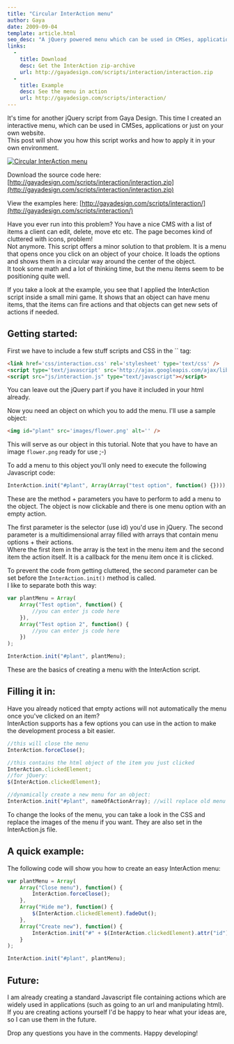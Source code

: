 ```yaml
---
title: "Circular InterAction menu"
author: Gaya
date: 2009-09-04
template: article.html
seo_desc: "A jQuery powered menu which can be used in CMSes, applications or just on your own website. It spawns from the center of an object."
links:
  -
    title: Download
    desc: Get the InterAction zip-archive
    url: http://gayadesign.com/scripts/interaction/interaction.zip
  -
    title: Example
    desc: See the menu in action
    url: http://gayadesign.com/scripts/interaction/
---
```

It's time for another jQuery script from Gaya Design. This time I created an interactive menu, which can be used in CMSes, applications or just on your own website.  
 This post will show you how this script works and how to apply it in your own environment.

[![Circular InterAction menu](/articles/circular-interaction-menu/interactionpost.jpg "Circular InterAction menu")](/articles/circular-interaction-menu/)

<span class="more"></span>

Download the source code here: [http://gayadesign.com/scripts/interaction/interaction.zip](http://gayadesign.com/scripts/interaction/interaction.zip)

View the examples here: [http://gayadesign.com/scripts/interaction/](http://gayadesign.com/scripts/interaction/)

Have you ever run into this problem? You have a nice CMS with a list of items a client can edit, delete, move etc etc. The page becomes kind of cluttered with icons, problem!  
 Not anymore. This script offers a minor solution to that problem. It is a menu that opens once you click on an object of your choice. It loads the options and shows them in a circular way around the center of the object.  
 It took some math and a lot of thinking time, but the menu items seem to be positioning quite well.

If you take a look at the example, you see that I applied the InterAction script inside a small mini game. It shows that an object can have menu items, that the items can fire actions and that objects can get new sets of actions if needed.

Getting started:
----------------

First we have to include a few stuff scripts and CSS in the `` tag:


```html
<link href='css/interaction.css' rel='stylesheet' type='text/css' />
<script type='text/javascript' src='http://ajax.googleapis.com/ajax/libs/jquery/1.3/jquery.min.js'></script>
<script src="js/interaction.js" type="text/javascript"></script>
```


You can leave out the jQuery part if you have it included in your html already.

Now you need an object on which you to add the menu. I'll use a sample object:


```html
<img id="plant" src='images/flower.png' alt='' />
```


This will serve as our object in this tutorial. Note that you have to have an image `flower.png` ready for use ;-)

To add a menu to this object you'll only need to execute the following Javascript code:


```javascript
InterAction.init("#plant", Array(Array("test option", function() {})));
```


These are the method + parameters you have to perform to add a menu to the object. The object is now clickable and there is one menu option with an empty action.

The first parameter is the selector (use id) you'd use in jQuery. The second parameter is a multidimensional array filled with arrays that contain menu options + their actions.  
 Where the first item in the array is the text in the menu item and the second item the action itself. It is a callback for the menu item once it is clicked.

To prevent the code from getting cluttered, the second parameter can be set before the `InterAction.init()` method is called.  
 I like to separate both this way:


```javascript
var plantMenu = Array(
    Array("Test option", function() {
        //you can enter js code here
    }),
    Array("Test option 2", function() {
        //you can enter js code here
    })
);

InterAction.init("#plant", plantMenu);
```


These are the basics of creating a menu with the InterAction script.

Filling it in:
--------------

Have you already noticed that empty actions will not automatically the menu once you've clicked on an item?  
 InterAction supports has a few options you can use in the action to make the development process a bit easier.


```javascript
//this will close the menu
InterAction.forceClose();

//this contains the html object of the item you just clicked
InterAction.clickedElement;
//for jQuery:
$(InterAction.clickedElement);

//dynamically create a new menu for an object:
InterAction.init("#plant", nameOfActionArray); //will replace old menu if one exists
```


To change the looks of the menu, you can take a look in the CSS and replace the images of the menu if you want. They are also set in the InterAction.js file.

A quick example:
----------------

The following code will show you how to create an easy InterAction menu:


```javascript
var plantMenu = Array(
    Array("Close menu"), function() {
        InterAction.forceClose();
    },
    Array("Hide me"), function() {
        $(InterAction.clickedElement).fadeOut();
    },
    Array("Create new"), function() {
        InterAction.init("#" + $(InterAction.clickedElement).attr("id"), plantMenu);
    }
);

InterAction.init("#plant", plantMenu);
```


Future:
-------

I am already creating a standard Javascript file containing actions which are widely used in applications (such as going to an url and manipulating html). If you are creating actions yourself I'd be happy to hear what your ideas are, so I can use them in the future.

Drop any questions you have in the comments. Happy developing!